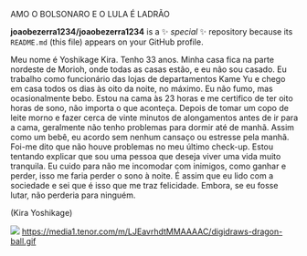AMO O BOLSONARO E O LULA É LADRÃO 


**joaobezerra1234/joaobezerra1234** is a ✨ _special_ ✨ repository because its `README.md` (this file) appears on your GitHub profile.

Meu nome é Yoshikage Kira. Tenho 33 anos. Minha casa fica na parte nordeste de Morioh, onde todas as casas estão, e eu não sou casado. Eu trabalho como funcionário das lojas de departamentos Kame Yu e chego em casa todos os dias às oito da noite, no máximo. Eu não fumo, mas ocasionalmente bebo. Estou na cama às 23 horas e me certifico de ter oito horas de sono, não importa o que aconteça. Depois de tomar um copo de leite morno e fazer cerca de vinte minutos de alongamentos antes de ir para a cama, geralmente não tenho problemas para dormir até de manhã. Assim como um bebê, eu acordo sem nenhum cansaço ou estresse pela manhã. Foi-me dito que não houve problemas no meu último check-up. Estou tentando explicar que sou uma pessoa que deseja viver uma vida muito tranquila. Eu cuido para não me incomodar com inimigos, como ganhar e perder, isso me faria perder o sono à noite. É assim que eu lido com a sociedade e sei que é isso que me traz felicidade. Embora, se eu fosse lutar, não perderia para ninguém.

(Kira Yoshikage)






![](https://media1.tenor.com/m/LJEavrhdtMMAAAAC/digidraws-dragon-ball.gif)
https://media1.tenor.com/m/LJEavrhdtMMAAAAC/digidraws-dragon-ball.gif
